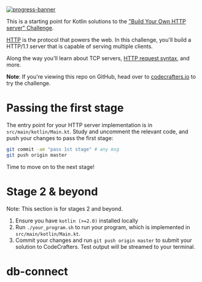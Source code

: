 [![progress-banner](https://backend.codecrafters.io/progress/http-server/d93d0ba1-76eb-461c-8ed7-5e5eeae78d34)](https://app.codecrafters.io/users/codecrafters-bot?r=2qF)

This is a starting point for Kotlin solutions to the
["Build Your Own HTTP server" Challenge](https://app.codecrafters.io/courses/http-server/overview).

[HTTP](https://en.wikipedia.org/wiki/Hypertext_Transfer_Protocol) is the
protocol that powers the web. In this challenge, you'll build a HTTP/1.1 server
that is capable of serving multiple clients.

Along the way you'll learn about TCP servers,
[HTTP request syntax](https://www.w3.org/Protocols/rfc2616/rfc2616-sec5.html),
and more.

**Note**: If you're viewing this repo on GitHub, head over to
[codecrafters.io](https://codecrafters.io) to try the challenge.

# Passing the first stage

The entry point for your HTTP server implementation is in
`src/main/kotlin/Main.kt`. Study and uncomment the relevant code, and push your
changes to pass the first stage:

```sh
git commit -am "pass 1st stage" # any msg
git push origin master
```

Time to move on to the next stage!

# Stage 2 & beyond

Note: This section is for stages 2 and beyond.

1. Ensure you have `kotlin (>=2.0)` installed locally
1. Run `./your_program.sh` to run your program, which is implemented in
   `src/main/kotlin/Main.kt`.
1. Commit your changes and run `git push origin master` to submit your solution
   to CodeCrafters. Test output will be streamed to your terminal.
# db-connect
